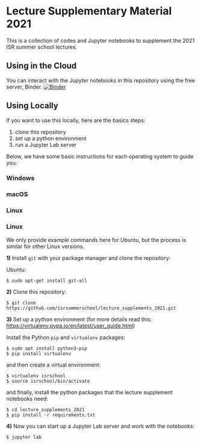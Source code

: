 # Lecture Supplementary Material 2021

This is a collection of codes and Jupyter notebooks to supplement the 2021 ISR summer school lectures.

## Using in the Cloud
You can interact with the Jupyter notebooks in this repository using the free server, Binder. [![Binder](https://mybinder.org/badge_logo.svg)](https://mybinder.org/v2/gh/isrsummerschool/lecture_supplements_2021/main)


## Using Locally

If you want to use this locally, here are the basics steps:
1) clone this repository
2) set up a python environment
3) run a Jupyter Lab server

Below, we have some basic instructions for each operating system to guide you:

### Windows

### macOS

### Linux


### Linux

We only provide example commands here for Ubuntu, but the process is similar for other Linux versions.

**1)** Install ``git`` with your package manager and clone the repository:

Ubuntu:

    $ sudo apt-get install git-all

**2)** Clone this repository:

    $ git clone https://github.com/isrsummerschool/lecture_supplements_2021.git
    
**3)** Set up a python environment (for more details read this: https://virtualenv.pypa.io/en/latest/user_guide.html)

Install the Python ``pip`` and ``virtualenv`` packages:

    $ sudo apt install python3-pip
    $ pip install virtualenv
    
and then create a virtual environment:

    $ virtualenv isrschool
    $ source isrschool/bin/activate
    
and finally, install the python packages that the lecture supplement notebooks need:

    $ cd lecture_supplements_2021
    $ pip install -r requirements.txt


**4)** Now you can start up a Jupyter Lab server and work with the notebooks:

    $ jupyter lab